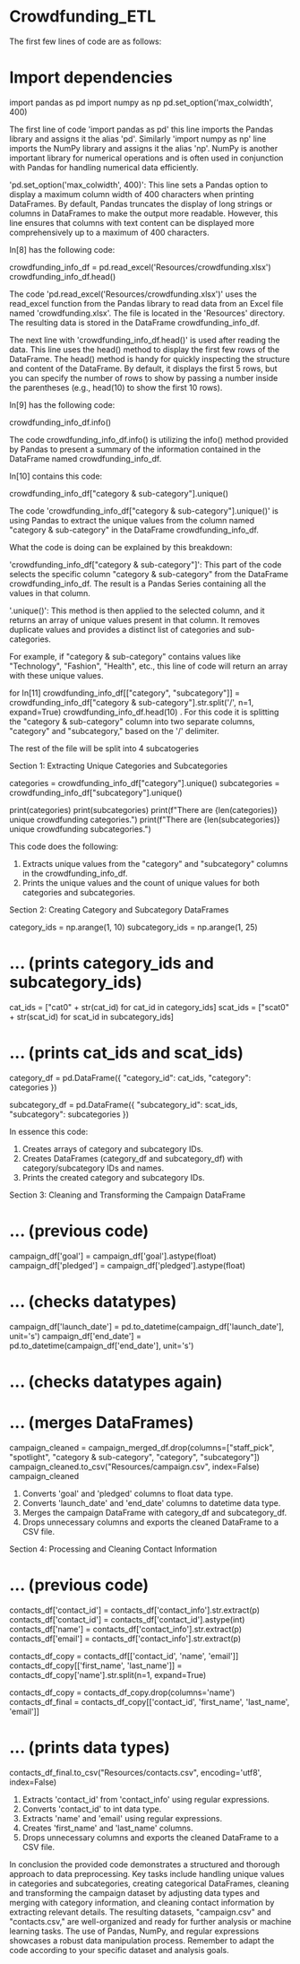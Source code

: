 # Crowdfunding_ETL

The first few lines of code are as follows: 

# Import dependencies
import pandas as pd
import numpy as np
pd.set_option('max_colwidth', 400)

The first line of code 'import pandas as pd' this line imports the Pandas library and assigns it the alias 'pd'. Similarly 'import numpy as np' line imports the NumPy library and assigns it the alias 'np'. NumPy is another important library for numerical operations and is often used in conjunction with Pandas for handling numerical data efficiently.

'pd.set_option('max_colwidth', 400)': This line sets a Pandas option to display a maximum column width of 400 characters when printing DataFrames. By default, Pandas truncates the display of long strings or columns in DataFrames to make the output more readable. However, this line ensures that columns with text content can be displayed more comprehensively up to a maximum of 400 characters.

In[8] has the following code: 

crowdfunding_info_df = pd.read_excel('Resources/crowdfunding.xlsx')
crowdfunding_info_df.head()

The code 'pd.read_excel('Resources/crowdfunding.xlsx')' uses the read_excel function from the Pandas library to read data from an Excel file named 'crowdfunding.xlsx'. The file is  located in the 'Resources' directory. The resulting data is stored in the DataFrame crowdfunding_info_df.

The next line with 'crowdfunding_info_df.head()' is used after reading the data. This line uses the head() method to display the first few rows of the DataFrame. The head() method is handy for quickly inspecting the structure and content of the DataFrame. By default, it displays the first 5 rows, but you can specify the number of rows to show by passing a number inside the parentheses (e.g., head(10) to show the first 10 rows).

In[9] has the following code: 

crowdfunding_info_df.info()

The code crowdfunding_info_df.info() is utilizing the info() method provided by Pandas to present a summary of the information contained in the DataFrame named crowdfunding_info_df.


In[10] contains this code: 

crowdfunding_info_df["category & sub-category"].unique() 

The code 'crowdfunding_info_df["category & sub-category"].unique()' is using Pandas to extract the unique values from the column named "category & sub-category" in the DataFrame crowdfunding_info_df.

What the code is doing can be explained by this breakdown: 

'crowdfunding_info_df["category & sub-category"]': This part of the code selects the specific column "category & sub-category" from the DataFrame crowdfunding_info_df. The result is a Pandas Series containing all the values in that column.

'.unique()': This method is then applied to the selected column, and it returns an array of unique values present in that column. It removes duplicate values and provides a distinct list of categories and sub-categories.

For example, if "category & sub-category" contains values like "Technology", "Fashion", "Health", etc., this line of code will return an array with these unique values.

for In[11]
crowdfunding_info_df[["category", "subcategory"]] = crowdfunding_info_df["category & sub-category"].str.split('/', n=1, expand=True)
crowdfunding_info_df.head(10) . For this code it is  splitting the "category & sub-category" column into two separate columns, "category" and "subcategory," based on the '/' delimiter.

The rest of the file will be split into 4 subcatogeries 

Section 1: Extracting Unique Categories and Subcategories


categories = crowdfunding_info_df["category"].unique()
subcategories = crowdfunding_info_df["subcategory"].unique()

print(categories)
print(subcategories)
print(f"There are {len(categories)} unique crowdfunding categories.")
print(f"There are {len(subcategories)} unique crowdfunding subcategories.")

This code does the following: 


1) Extracts unique values from the "category" and "subcategory" columns in the crowdfunding_info_df.
2) Prints the unique values and the count of unique values for both categories and subcategories.


Section 2: Creating Category and Subcategory DataFrames


category_ids = np.arange(1, 10)
subcategory_ids = np.arange(1, 25)

# ... (prints category_ids and subcategory_ids)

cat_ids = ["cat0" + str(cat_id) for cat_id in category_ids]
scat_ids = ["scat0" + str(scat_id) for scat_id in subcategory_ids]

# ... (prints cat_ids and scat_ids)

category_df = pd.DataFrame({
    "category_id": cat_ids,
    "category": categories
})

subcategory_df = pd.DataFrame({
    "subcategory_id": scat_ids,
    "subcategory": subcategories
})


In essence this code: 

1) Creates arrays of category and subcategory IDs.
2) Creates DataFrames (category_df and subcategory_df) with category/subcategory IDs and names.
3) Prints the created category and subcategory IDs.


Section 3: Cleaning and Transforming the Campaign DataFrame

# ... (previous code)
campaign_df['goal'] = campaign_df['goal'].astype(float)
campaign_df['pledged'] = campaign_df['pledged'].astype(float)

# ... (checks datatypes)

campaign_df['launch_date'] = pd.to_datetime(campaign_df['launch_date'], unit='s')
campaign_df['end_date'] = pd.to_datetime(campaign_df['end_date'], unit='s')

# ... (checks datatypes again)

# ... (merges DataFrames)

campaign_cleaned = campaign_merged_df.drop(columns=["staff_pick", "spotlight", "category & sub-category", "category", "subcategory"])
campaign_cleaned.to_csv("Resources/campaign.csv", index=False)
campaign_cleaned


1) Converts 'goal' and 'pledged' columns to float data type.
2) Converts 'launch_date' and 'end_date' columns to datetime data type.
3) Merges the campaign DataFrame with category_df and subcategory_df.
4) Drops unnecessary columns and exports the cleaned DataFrame to a CSV file.


Section 4: Processing and Cleaning Contact Information

# ... (previous code)
contacts_df['contact_id'] = contacts_df['contact_info'].str.extract(p)
contacts_df['contact_id'] = contacts_df['contact_id'].astype(int)
contacts_df['name'] = contacts_df['contact_info'].str.extract(p)
contacts_df['email'] = contacts_df['contact_info'].str.extract(p)

contacts_df_copy = contacts_df[['contact_id', 'name', 'email']]
contacts_df_copy[['first_name', 'last_name']] = contacts_df_copy['name'].str.split(n=1, expand=True)

contacts_df_copy = contacts_df_copy.drop(columns='name')
contacts_df_final = contacts_df_copy[['contact_id', 'first_name', 'last_name', 'email']]

# ... (prints data types)

contacts_df_final.to_csv("Resources/contacts.csv", encoding='utf8', index=False)


1) Extracts 'contact_id' from 'contact_info' using regular expressions.
2) Converts 'contact_id' to int data type.
3) Extracts 'name' and 'email' using regular expressions.
4) Creates 'first_name' and 'last_name' columns.
5) Drops unnecessary columns and exports the cleaned DataFrame to a CSV file.

In conclusion the provided code demonstrates a structured and thorough approach to data preprocessing. Key tasks include handling unique values in categories and subcategories, creating categorical DataFrames, cleaning and transforming the campaign dataset by adjusting data types and merging with category information, and cleaning contact information by extracting relevant details. The resulting datasets, "campaign.csv" and "contacts.csv," are well-organized and ready for further analysis or machine learning tasks. The use of Pandas, NumPy, and regular expressions showcases a robust data manipulation process. Remember to adapt the code according to your specific dataset and analysis goals.
